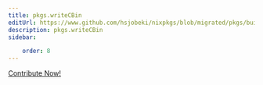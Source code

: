 ```yaml
---
title: pkgs.writeCBin
editUrl: https://www.github.com/hsjobeki/nixpkgs/blob/migrated/pkgs/build-support/trivial-builders/default.nix#L382C15
description: pkgs.writeCBin
sidebar:

    order: 8
---
```


<a href="https://www.github.com/hsjobeki/nixpkgs/blob/migrated/pkgs/build-support/trivial-builders/default.nix#L382C15">Contribute Now!</a>



